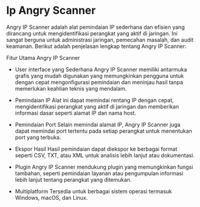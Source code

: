 # Ip Angry Scanner

Angry IP Scanner adalah alat pemindaian IP sederhana dan efisien yang dirancang untuk mengidentifikasi perangkat yang aktif di jaringan. Ini sangat berguna untuk administrasi jaringan, pemecahan masalah, dan audit keamanan. Berikut adalah penjelasan lengkap tentang Angry IP Scanner:

Fitur Utama Angry IP Scanner

  + User interface yang Sederhana
        Angry IP Scanner memiliki antarmuka grafis yang mudah digunakan yang memungkinkan pengguna untuk dengan cepat mengonfigurasi pemindaian dan meninjau hasil tanpa memerlukan keahlian teknis yang mendalam.

  + Pemindaian IP
        Alat ini dapat memindai rentang IP dengan cepat, mengidentifikasi perangkat yang aktif di jaringan dan memberikan informasi dasar seperti alamat IP dan nama host.

  + Pemindaian Port
        Selain memindai alamat IP, Angry IP Scanner juga dapat memindai port tertentu pada setiap perangkat untuk menentukan port yang terbuka.

  + Ekspor Hasil
        Hasil pemindaian dapat diekspor ke berbagai format seperti CSV, TXT, atau XML untuk analisis lebih lanjut atau dokumentasi.

  + Plugin
        Angry IP Scanner mendukung plugin yang memungkinkan fungsi tambahan, seperti pemindaian layanan atau pengumpulan informasi lebih lanjut tentang perangkat yang ditemukan.

  + Multiplatform
        Tersedia untuk berbagai sistem operasi termasuk Windows, macOS, dan Linux.
